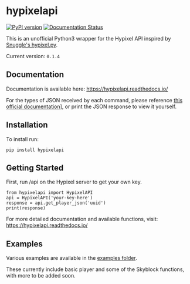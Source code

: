 # hypixelapi

[![PyPI version](https://badge.fury.io/py/hypixelapi.svg)](https://badge.fury.io/py/hypixelapi) [![Documentation Status](https://readthedocs.org/projects/hypixelapi/badge/?version=latest)](https://hypixelapi.readthedocs.io/en/latest/?badge=latest)



This is an unofficial Python3 wrapper for the Hypixel API inspired by [Snuggle's hypixel.py](https://github.com/Snuggle/hypixel.py).

Current version: `0.1.4`

## Documentation

Documentation is available here: https://hypixelapi.readthedocs.io/

For the types of JSON received by each command, please reference [this official documentation](https://github.com/HypixelDev/PublicAPI/tree/master/Documentation/methods)],
or print the JSON response to view it yourself.


## Installation

To install run:

``pip install hypixelapi``

## Getting Started

First, run /api on the Hypixel server to get your own key.

```
from hypixelapi import HypixelAPI
api = HypixelAPI('your-key-here')
response = api.get_player_json('uuid')
print(response)
```

For more detailed documentation and available functions, visit:
https://hypixelapi.readthedocs.io/

## Examples

Various examples are available in the [examples folder](https://github.com/MylesMor/hypixelapi/tree/master/examples).

These currently include basic player and some of the Skyblock functions, with more to be added soon.
